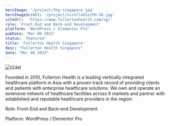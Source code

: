 ```yaml
---
heroImage: '/project/fhg-singapore.jpg'
heroImageScroll: '/project/scrollable/FH-SG.jpg'
siteUrl:  'https://www.fullertonhealth.com/sg/'
role: 'Front-End and Back-end Development'
platform: 'WordPress / Elementor Pro'
pubDate: 'Mar 06 2023'
status: 'featured'
title: 'Fullerton Health Singapore'
desc: "Fullerton Health Singapore"
date: "Mar 06 2023"
---
```


![t2del](/project/fhg-singapore.jpg)

Founded in 2010, Fullerton Health is a leading vertically integrated healthcare platform in Asia with a proven track record of providing clients and patients with enterprise healthcare solutions. We own and operate an extensive network of healthcare facilities across 9 markets and partner with established and reputable healthcare providers in the region.

<p>Role: Front-End and Back-end Development</p>
<p>Platform: WordPress / Elementor Pro</p>